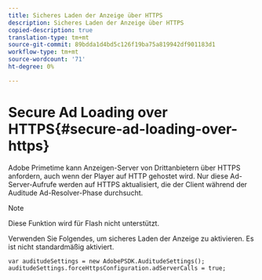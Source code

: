 ```yaml
---
title: Sicheres Laden der Anzeige über HTTPS
description: Sicheres Laden der Anzeige über HTTPS
copied-description: true
translation-type: tm+mt
source-git-commit: 89bdda1d4bd5c126f19ba75a819942df901183d1
workflow-type: tm+mt
source-wordcount: '71'
ht-degree: 0%

---
```



# Secure Ad Loading over HTTPS{#secure-ad-loading-over-https}

Adobe Primetime kann Anzeigen-Server von Drittanbietern über HTTPS anfordern, auch wenn der Player auf HTTP gehostet wird. Nur diese Ad-Server-Aufrufe werden auf HTTPS aktualisiert, die der Client während der Auditude Ad-Resolver-Phase durchsucht.

>[!NOTE]
>
>Diese Funktion wird für Flash nicht unterstützt.

Verwenden Sie Folgendes, um sicheres Laden der Anzeige zu aktivieren. Es ist nicht standardmäßig aktiviert.

```
var auditudeSettings = new AdobePSDK.AuditudeSettings(); 
auditudeSettings.forceHttpsConfiguration.adServerCalls = true;
```
